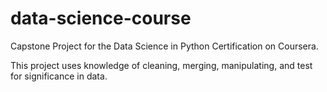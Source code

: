 # data-science-course
Capstone Project for the Data Science in Python Certification on Coursera.

This project uses knowledge of cleaning, merging, manipulating, and test for significance in data.

